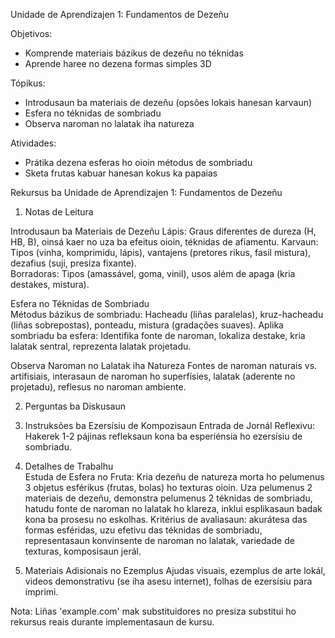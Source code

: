 Unidade de Aprendizajen 1: Fundamentos de Dezeñu

Objetivos:
- Komprende materiais bázikus de dezeñu no téknidas
- Aprende haree no dezena formas simples 3D

Tópikus:
- Introdusaun ba materiais de dezeñu (opsões lokais hanesan karvaun)  
- Esfera no téknidas de sombriadu
- Observa naroman no lalatak iha natureza

Atividades:
- Prátika dezena esferas ho oioin métodus de sombriadu
- Sketa frutas kabuar hanesan kokus ka papaias

Rekursus ba Unidade de Aprendizajen 1: Fundamentos de Dezeñu

1. Notas de Leitura

Introdusaun ba Materiais de Dezeñu
Lápis: Graus diferentes de dureza (H, HB, B), oinsá kaer no uza ba efeitus oioin, téknidas de afiamentu.
Karvaun: Tipos (vinha, komprimidu, lápis), vantajens (pretores rikus, fasil mistura), dezafius (suji, presiza fixante).  
Borradoras: Tipos (amassável, goma, vinil), usos além de apaga (kria destakes, mistura).

Esfera no Téknidas de Sombriadu  
Métodus bázikus de sombriadu: Hacheadu (liñas paralelas), kruz-hacheadu (liñas sobrepostas), ponteadu, mistura (gradações suaves).
Aplika sombriadu ba esfera: Identifika fonte de naroman, lokaliza destake, kria lalatak sentral, reprezenta lalatak projetadu.  

Observa Naroman no Lalatak iha Natureza
Fontes de naroman naturais vs. artifisiais, interasaun de naroman ho superfísies, lalatak (aderente no projetadu), reflesus no naroman ambiente.  

2. Perguntas ba Diskusaun  

3. Instruksões ba Ezersísiu de Kompozisaun
Entrada de Jornál Reflexivu: Hakerek 1-2 pájinas refleksaun kona ba esperiénsia ho ezersísiu de sombriadu.

4. Detalhes de Trabalhu  
Estuda de Esfera no Fruta: Kria dezeñu de natureza morta ho pelumenus 3 objetus esférikus (frutas, bolas) ho texturas oioin. Uza pelumenus 2 materiais de dezeñu, demonstra pelumenus 2 téknidas de sombriadu, hatudu fonte de naroman no lalatak ho klareza, inklui esplikasaun badak kona ba prosesu no eskolhas. Kritérius de avaliasaun: akurátesa das formas esféridas, uzu efetivu das téknidas de sombriadu, representasaun konvinsente de naroman no lalatak, variedade de texturas, komposisaun jerál.

5. Materiais Adisionais no Ezemplus
Ajudas visuais, ezemplus de arte lokál, videos demonstrativu (se iha asesu internet), folhas de ezersísiu para imprimi.

Nota: Liñas 'example.com' mak substituidores no presiza substitui ho rekursus reais durante implementasaun de kursu.